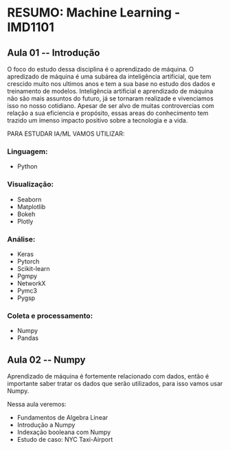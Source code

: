 # RESUMO: Machine Learning - IMD1101

## Aula 01 -- Introdução

O foco do estudo dessa disciplina é o aprendizado de máquina.
O apredizado de máquina é uma subárea da inteligência artificial, que tem crescido muito nos ultimos anos e tem a sua base no estudo dos dados e treinamento de modelos.
Inteligência artificial e aprendizado de máquina não são mais assuntos do futuro, já se tornaram realizade e vivenciamos isso no nosso cotidiano.
Apesar de ser alvo de muitas controvercias com relação a sua eficiencia e propósito, essas areas do conhecimento tem trazido um imenso impacto positivo sobre a tecnologia e a vida.

PARA ESTUDAR IA/ML VAMOS UTILIZAR:
### Linguagem:
- Python 
### Visualização:
- Seaborn
- Matplotlib
- Bokeh
- Plotly
### Análise: 
- Keras
- Pytorch
- Scikit-learn
- Pgmpy
- NetworkX
- Pymc3
- Pygsp
### Coleta e processamento: 
- Numpy
- Pandas

## Aula 02 -- Numpy

Aprendizado de máquina é fortemente relacionado com dados, então é importante saber tratar os dados que serão utilizados, para isso vamos usar Numpy.

Nessa aula veremos:

- Fundamentos de Algebra Linear 
- Introdução a Numpy
- Indexação booleana com Numpy
- Estudo de caso: NYC Taxi-Airport


